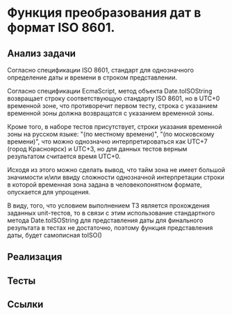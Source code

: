 # Функция преобразования дат в формат ISO 8601.

## Анализ задачи

Согласно спецификации ISO 8601, стандарт для однозначного определение даты и времени в строком представлении. 

Согласно спецификации EcmaScript, метод объекта Date.toISOString 
возвращает строку соответствующую стандарту ISO 8601, но в UTC+0 временной зоне, что противоречит первом тесту, строка с указанием временной зоны должна возвращатся с указанием временной зоны. 

Кроме того, в наборе тестов присутствует, строки указания временной зоны на русском языке: "(по местному времени)", "(по московскому времени)", что можно однозначно интерпретироваться как UTC+7 (город Красноярск) и UTC+3, но для данных тестов верным результатом считается время UTC+0. 

Исходя из этого можно сделать вывод, что тайм зона не имеет большой значимости и/или ввиду сложности однозначной интерпретации строки в которой временная зона задана в человекопонятном формате, опускается для упрощения. 

В виду, того, что условием выполнением ТЗ является прохождения заданных unit-тестов, то в связи с этим использование стандартного метода Date.toISOString для представления даты для финального результата в тестах не достаточно, поэтому функция представления даты, будет самописная toISO()


## Реализация ##

## Тесты ##

## Ссылки ##

